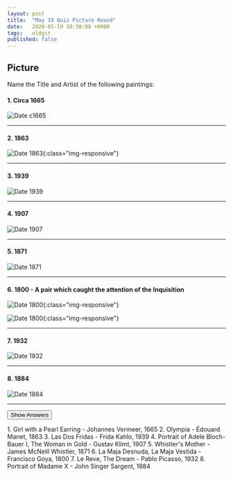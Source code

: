 ```yaml
---
layout: post
title:  "May 19 Quiz Picture Round"
date:   2020-05-19 10:30:08 +0000
tags:   oldgit
published: false 
---
```


## Picture

Name the Title and Artist of the following paintings:

#### 1. Circa 1665

![Date c1665](https://upload.wikimedia.org/wikipedia/commons/thumb/d/d7/Meisje_met_de_parel.jpg/300px-Meisje_met_de_parel.jpg)

-----

#### 2. 1863

![Date 1863](https://upload.wikimedia.org/wikipedia/commons/thumb/f/f7/%C3%89douard_Manet_-_Olympia_-_Mus%C3%A9e_d%27Orsay%2C_Paris.jpg/880px-%C3%89douard_Manet_-_Olympia_-_Mus%C3%A9e_d%27Orsay%2C_Paris.jpg){:class="img-responsive"}

-----

#### 3. 1939

![Date 1939](https://upload.wikimedia.org/wikipedia/en/f/f9/The_Two_Fridas.jpg)

-----

#### 4. 1907

![Date 1907](https://upload.wikimedia.org/wikipedia/commons/thumb/8/84/Gustav_Klimt_046.jpg/525px-Gustav_Klimt_046.jpg)

-----

#### 5. 1871

![Date 1871](https://upload.wikimedia.org/wikipedia/commons/thumb/1/1b/Whistlers_Mother_high_res.jpg/300px-Whistlers_Mother_high_res.jpg)

-----

#### 6. 1800 - A pair which caught the attention of the Inquisition

![Date 1800](https://upload.wikimedia.org/wikipedia/commons/thumb/4/4c/Goya_Maja_naga2.jpg/800px-Goya_Maja_naga2.jpg){:class="img-responsive"}

![Date 1800](https://upload.wikimedia.org/wikipedia/commons/thumb/a/a6/Goya_Maja_ubrana2.jpg/800px-Goya_Maja_ubrana2.jpg){:class="img-responsive"}

-----

#### 7. 1932

![Date 1932](https://upload.wikimedia.org/wikipedia/en/9/9d/Le-reve-1932.jpg)

-----

#### 8. 1884

![Date 1884](https://upload.wikimedia.org/wikipedia/commons/thumb/a/a4/Madame_X_%28Madame_Pierre_Gautreau%29%2C_John_Singer_Sargent%2C_1884_%28unfree_frame_crop%29.jpg/527px-Madame_X_%28Madame_Pierre_Gautreau%29%2C_John_Singer_Sargent%2C_1884_%28unfree_frame_crop%29.jpg)

-----

<p/>
<button class="answer-button">Show Answers</button>
<div class="hide" markdown="1">
1. Girl with a Pearl Earring - Johannes Vermeer, 1665
2. Olympia - Édouard Manet, 1863
3. Las Dos Fridas - Frida Kahlo, 1939
4. Portrait of Adele Bloch-Bauer I, The Woman in Gold - Gustav Klimt, 1907
5. Whistler's Mother - James McNeill Whistler, 1871
6. La Maja Desnuda, La Maja Vestida - Francisco Goya, 1800
7. Le Reve, The Dream - Pablo Picasso, 1932
8. Portrait of Madame X - John Singer Sargent, 1884
</div>

